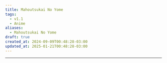 ```yaml
---
title: Mahoutsukai No Yome
tags:
  - v1.1
  - Anime
aliases:
  - Mahoutsukai No Yome
draft: true
created_at: 2024-09-09T00:48:28-03:00
updated_at: 2025-01-21T00:48:28-03:00
---
```



---

